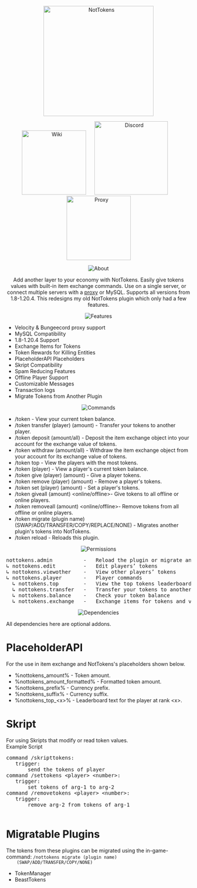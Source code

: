 <body>
<p align="center">
    <img src="https://i.imgur.com/mhM2vuW.png" alt="NotTokens" width="300">
</p>
<p align="center">
    <a href="https://github.com/No-Not-Jaden/NotTokensPremium/wiki"><img src="https://i.imgur.com/EyySsSx.png"
                                                                         alt="Wiki" width="175"></a>
    <a>&nbsp;&nbsp;&nbsp;&nbsp;</a>
    <a href="https://discord.gg/zEsUzwYEx7"><img src="https://i.imgur.com/KQY7rx1.png" alt="Discord" width="200"></a>
    <a>&nbsp;&nbsp;&nbsp;&nbsp;</a>
    <a href="https://github.com/No-Not-Jaden/NotTokensPremium/releases"><img src="https://i.imgur.com/2e3iQ0L.png"
                                                                             alt="Proxy" width="175"></a>
</p>
<p align="center">
    <img src="https://i.imgur.com/c7X3Xz5.png" alt="About">
</p>
<p align="center">
    <a>Add another layer to your economy with NotTokens. Easily give tokens values with built-in item exchange commands.
        Use on a single server, or connect multiple servers with a <a href="https://github.com/No-Not-Jaden/NotTokensPremium/releases">proxy</a> or MySQL. Supports all versions
        from 1.8-1.20.4. This redesigns my old NotTokens plugin which only had a few features. </a>
</p>
<p align="center">
    <img src="https://i.imgur.com/1MWv5Vz.png" alt="Features">
</p>
<ul>
    <li>Velocity & Bungeecord proxy support</li>
    <li>MySQL Compatibility</li>
    <li>1.8-1.20.4 Support</li>
    <li>Exchange Items for Tokens</li>
    <li>Token Rewards for Killing Entities</li>
    <li>PlaceholderAPI Placeholders</li>
    <li>Skript Compatibility</li>
    <li>Spam Reducing Features</li>
    <li>Offline Player Support</li>
    <li>Customizable Messages</li>
    <li>Transaction logs</li>
    <li>Migrate Tokens from Another Plugin</li>
</ul>
<p align="center">
    <img src="https://i.imgur.com/PYSzcCf.png" alt="Commands">
</p>
<ul>
    <li>/token - View your current token balance.</li>
    <li>/token transfer (player) (amount) - Transfer your tokens to another player.</li>
    <li>/token deposit (amount/all) - Deposit the item exchange object into your account for the exchange value of
        tokens.
    </li>
    <li>/token withdraw (amount/all) - Withdraw the item exchange object from your account for its exchange value of
        tokens.
    </li>
    <li>/token top - View the players with the most tokens.</li>
    <li>/token (player) - View a player's current token balance.</li>
    <li>/token give (player) (amount) - Give a player tokens.</li>
    <li>/token remove (player) (amount) - Remove a player's tokens.</li>
    <li>/token set (player) (amount) - Set a player's tokens.</li>
    <li>/token giveall (amount) &#60;online/offline>- Give tokens to all offline or online players.</li>
    <li>/token removeall (amount) &#60;online/offline>- Remove tokens from all offline or online players.</li>
    <li>/token migrate (plugin name) (SWAP/ADD/TRANSFER/COPY/REPLACE/NONE) - Migrates another plugin's tokens into
        NotTokens.
    </li>
    <li>/token reload - Reloads this plugin.</li>
</ul>
<p align="center">
    <img src="https://i.imgur.com/5lx4Qzu.png" alt="Permissions">
</p>

<pre>
nottokens.admin          -   Reload the plugin or migrate another plugin’s tokens
↳ nottokens.edit         -   Edit players’ tokens
↳ nottokens.viewother    -   View other players’ tokens
↳ nottokens.player       -   Player commands
  ↳ nottokens.top        -   View the top tokens leaderboard
  ↳ nottokens.transfer   -   Transfer your tokens to another player
  ↳ nottokens.balance    -   Check your token balance
  ↳ nottokens.exchange   -   Exchange items for tokens and vice versa
</pre>
<p align="center">
    <img src="https://i.imgur.com/cJk6c08.png" alt="Dependencies">
</p>
<p><a>All dependencies here are optional addons.</a>
<h1>PlaceholderAPI</h1>
<a>For the use in item exchange and NotTokens's placeholders shown below.</a>
<ul>
    <li>%nottokens_amount% - Token amount.</li>
    <li>%nottokens_amount_formatted% - Formatted token amount.</li>
    <li>%nottokens_prefix% - Currency prefix.</li>
    <li>%nottokens_suffix% - Currency suffix.</li>
    <li>%nottokens_top_&#60;x>% - Leaderboard text for the player at rank &#60;x>.</li>
</ul>
<h1>Skript</h1>
<a>For using Skripts that modify or read token values.</a>
<br>Example Script</br>
<pre>
command /skripttokens:
   trigger:
       send the tokens of player
command /settokens &#60;player> &#60;number>:
   trigger:
       set tokens of arg-1 to arg-2
command /removetokens &#60;player> &#60;number>:
   trigger:
       remove arg-2 from tokens of arg-1
    </pre>
<h1>Migratable Plugins</h1>
<a>The tokens from these plugins can be migrated using the in-game-command: <code>/nottokens migrate (plugin name)
    (SWAP/ADD/TRANSFER/COPY/NONE)</code></a>
<ul>
    <li>TokenManager</li>
    <li>BeastTokens</li>
</ul>
</p>

</body>
